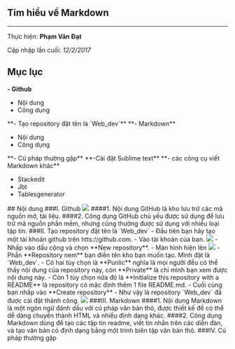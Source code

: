 ## Tim hiểu về Markdown
---
  Thực hiện: **Phạm Văn Đạt**

  Cập nhập lần cuối: *12/2/2017*
## Mục lục 
**- Github**
  <ul>
    <li>Nội dung</li>
    <li>Công dụng</li>
  </ul>
**- Tạo repository đặt tên là `Web_dev`**
**- Markdown** 
  <ul>
    <li>Nội dung</li>
    <li>Công dụng</li>
  </ul>
**- Cú pháp thường gặp**
**-Cài đặt Sublime text** 
**- các công cụ viết Markdown khác** 
  <ul>
    <li>Stackedit</li>
    <li>Jbt</li>
    <li>Tablesgenerator</li>
  </ul>
## Nội dung
###I. Github 
 <img src ="http://prntscr.com/e6ed4u">
####1. Nội dung
 GitHub là kho lưu trữ các mã nguồn mở, tài liệu.
####2. Công dụng
 GitHub chủ yếu được sử dụng để lưu trữ mã nguồn phần mềm, nhưng cũng thường được sử dụng với nhiều loại tập tin.
###II. Tạo repository đặt tên là `Web_dev`
 - Đầu tiên bạn hãy tạo một tài khoản github trên htts://github.com.
 - Vào tài khoản của bạn.
 <img src ="http://prntscr.com/e64meb" tipe ="img.jpg">
 - Nhấp vào dấu cộng và chọn **New repository**.
 - Màn hình hiện lên
 <img src ="http://prntscr.com/e64o3u" tipe ="img.jpg">
 - Phần **Repository nem** bạn điền tên kho bạn muốn tạo. Mình đặt là `Web_dev`.
- Có hai tùy chọn là **Punlic** nghĩa là mọi người đều có thể thấy nội dung của repository này, còn **Private** là chỉ mình bạn xem được nội dung này.
- Còn 1 tùy chọn nữa đó là **Initialize this repository with a README** là repository có mặc định thêm 1 file README.md.
- Cuối cùng bạn nhấp vào **Create repository**
- Như vậy là repository `Web_dev` đã được cài đặt thành công.  
 <img src ="http://prntscr.com/e64ooh" tipe ="img.jpg">
###III. Markdown
 ####1. Nội dung
  Markdown là một ngôn ngữ đánh dấu với cú pháp văn bản thô, được thiết kế để có thể dễ dàng chuyển thành HTML và nhiều định dạng khác.
 ####2. Công dụng
 Markdown dùng để tạo các tập tin readme, viết tin nhắn trên các diễn đàn, và tạo văn bản có định dạng bằng một trình biên tập văn bản thô.
###IV. Cú pháp thường gặp
